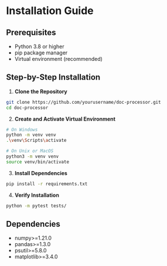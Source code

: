 # Installation Guide

## Prerequisites
- Python 3.8 or higher
- pip package manager
- Virtual environment (recommended)

## Step-by-Step Installation

1. **Clone the Repository**
 ```bash
 git clone https://github.com/yourusername/doc-processor.git
 cd doc-processor
 ```

2. **Create and Activate Virtual Environment**
 ```bash
 # On Windows
 python -m venv venv
 .\venv\Scripts\activate

 # On Unix or MacOS
 python3 -m venv venv
 source venv/bin/activate
 ```

3. **Install Dependencies**
 ```bash
 pip install -r requirements.txt
 ```

4. **Verify Installation**
 ```bash
 python -m pytest tests/
 ```

## Dependencies
- numpy>=1.21.0
- pandas>=1.3.0
- psutil>=5.8.0
- matplotlib>=3.4.0
